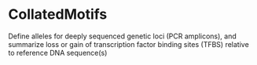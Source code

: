 # CollatedMotifs
Define alleles for deeply sequenced genetic loci (PCR amplicons), and summarize loss or gain of transcription factor binding sites (TFBS) relative to reference DNA sequence(s)
